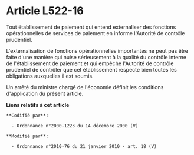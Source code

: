 # Article L522-16

Tout établissement de paiement qui entend externaliser des fonctions opérationnelles de services de paiement en informe
l'Autorité de contrôle prudentiel.

L'externalisation de fonctions opérationnelles importantes ne peut pas être faite d'une manière qui nuise sérieusement à la
qualité du contrôle interne de l'établissement de paiement et qui empêche l'Autorité de contrôle prudentiel de contrôler que
cet établissement respecte bien toutes les obligations auxquelles il est soumis. 

Un arrêté du ministre chargé de l'économie définit les conditions d'application du présent article.

**Liens relatifs à cet article**

	**Codifié par**:

	  - Ordonnance n°2000-1223 du 14 décembre 2000 (V)

	**Modifié par**:

	  - Ordonnance n°2010-76 du 21 janvier 2010 - art. 18 (V)
